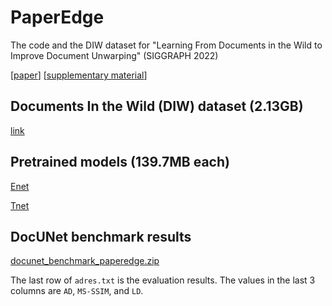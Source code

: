 # PaperEdge
The code and the DIW dataset for "Learning From Documents in the Wild to Improve Document Unwarping" (SIGGRAPH 2022)

[[paper](https://drive.google.com/file/d/1z_8YaCc3aGWTHqFP55vgpSaEBz_oaQQe/view?usp=sharing)]
[[supplementary material](https://drive.google.com/file/d/1szMa0D90E9caKVwonnZFduTpla52sKEz/view?usp=sharing)]

## Documents In the Wild (DIW) dataset (2.13GB)
[link](https://drive.google.com/file/d/1qAmLurt6bK0ro8PnRz6rBgVs1rfrsdKi/view?usp=sharing)

## Pretrained models (139.7MB each)

[Enet](https://drive.google.com/file/d/1OVHETBHQ5u-1tnci3qd7OcAjas4v1xnl/view?usp=sharing)

[Tnet](https://drive.google.com/file/d/1gEp4ecmdvKds2nzk9CaZb_pLvhRoyAsv/view?usp=sharing)

## DocUNet benchmark results
[docunet_benchmark_paperedge.zip](https://drive.google.com/file/d/1QM3Y5Ty96ydVCQPNqR0_bnMG9oqIQkGm/view?usp=sharing)

The last row of `adres.txt` is the evaluation results.
The values in the last 3 columns are `AD`, `MS-SSIM`, and `LD`.